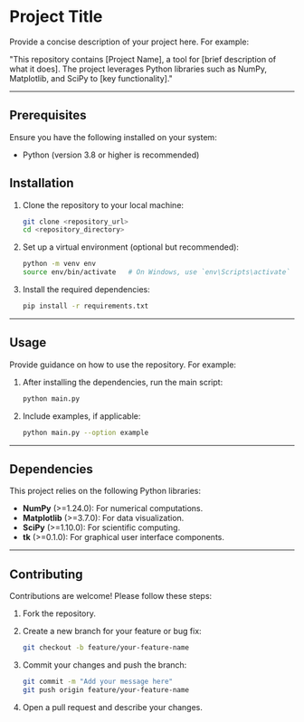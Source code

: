 # Project Title

Provide a concise description of your project here. For example:

"This repository contains [Project Name], a tool for [brief description of what it does]. The project leverages Python libraries such as NumPy, Matplotlib, and SciPy to [key functionality]."

---

## Prerequisites

Ensure you have the following installed on your system:

- Python (version 3.8 or higher is recommended)

## Installation

1. Clone the repository to your local machine:

   ```bash
   git clone <repository_url>
   cd <repository_directory>
   ```

2. Set up a virtual environment (optional but recommended):

   ```bash
   python -m venv env
   source env/bin/activate   # On Windows, use `env\Scripts\activate`
   ```

3. Install the required dependencies:

   ```bash
   pip install -r requirements.txt
   ```

---

## Usage

Provide guidance on how to use the repository. For example:

1. After installing the dependencies, run the main script:

   ```bash
   python main.py
   ```

3. Include examples, if applicable:

   ```bash
   python main.py --option example
   ```

---

## Dependencies

This project relies on the following Python libraries:

- **NumPy** (>=1.24.0): For numerical computations.
- **Matplotlib** (>=3.7.0): For data visualization.
- **SciPy** (>=1.10.0): For scientific computing.
- **tk** (>=0.1.0): For graphical user interface components.

---

## Contributing

Contributions are welcome! Please follow these steps:

1. Fork the repository.
2. Create a new branch for your feature or bug fix:

   ```bash
   git checkout -b feature/your-feature-name
   ```

3. Commit your changes and push the branch:

   ```bash
   git commit -m "Add your message here"
   git push origin feature/your-feature-name
   ```

4. Open a pull request and describe your changes.

